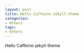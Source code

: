 ```yaml
---
layout: post
title: Hello Caffeine-jekyll-theme
categories: 
- Others
tags:
- Others
---
```


Hello Caffeine-jekyll-theme
